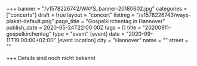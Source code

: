+++
banner = "/v1578226742/WAYS_banner-20180602.jpg"
categories = ["concerts"]
draft = true
layout = "concert"
listimg = "/v1578226743/ways-plakat-default.png"
page_title = "Gospelkirchentag in Hannover"
publish_date = 2020-05-24T22:00:00Z
tags = []
title = "20200911-gospelkirchentag"
type = "event"
[event]
date = "2020-09-11T19:00:00+02:00"
[event.location]
city = "Hannover"
name = ""
street = ""

+++
Details sind noch nicht bekannt